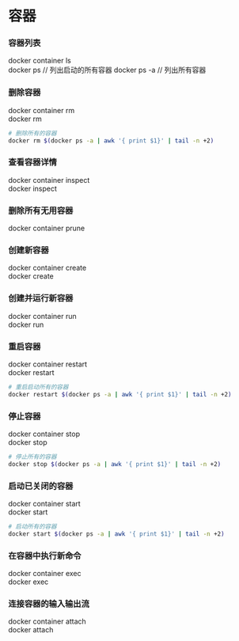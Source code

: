 # 容器

### 容器列表
docker container ls  
docker ps  //  列出启动的所有容器
docker ps -a  // 列出所有容器
### 删除容器
docker container rm  
docker rm
```bash
# 删除所有的容器
docker rm $(docker ps -a | awk '{ print $1}' | tail -n +2)
```
### 查看容器详情
docker container inspect  
docker inspect
### 删除所有无用容器
docker container prune  
### 创建新容器
docker container create  
docker create
### 创建并运行新容器
docker container run  
docker run
### 重启容器
docker container restart  
docker restart
```bash
# 重启启动所有的容器
docker restart $(docker ps -a | awk '{ print $1}' | tail -n +2)
```
### 停止容器
docker container stop  
docker stop
```bash
# 停止所有的容器
docker stop $(docker ps -a | awk '{ print $1}' | tail -n +2)
```
### 启动已关闭的容器
docker container start   
docker start
```bash
# 启动所有的容器
docker start $(docker ps -a | awk '{ print $1}' | tail -n +2)
```
### 在容器中执行新命令
docker container exec  
docker exec
### 连接容器的输入输出流
docker container attach  
docker attach